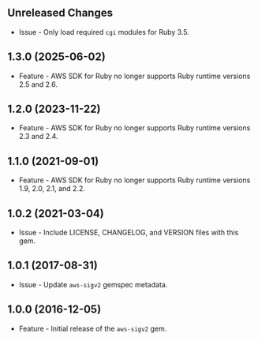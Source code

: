 Unreleased Changes
------------------

* Issue - Only load required `cgi` modules for Ruby 3.5.

1.3.0 (2025-06-02)
------------------

* Feature - AWS SDK for Ruby no longer supports Ruby runtime versions 2.5 and 2.6.

1.2.0 (2023-11-22)
------------------

* Feature - AWS SDK for Ruby no longer supports Ruby runtime versions 2.3 and 2.4.

1.1.0 (2021-09-01)
------------------

* Feature - AWS SDK for Ruby no longer supports Ruby runtime versions 1.9, 2.0, 2.1, and 2.2.

1.0.2 (2021-03-04)
------------------

* Issue - Include LICENSE, CHANGELOG, and VERSION files with this gem.

1.0.1 (2017-08-31)
------------------

* Issue - Update `aws-sigv2` gemspec metadata.

1.0.0 (2016-12-05)
------------------

* Feature - Initial release of the `aws-sigv2` gem.
